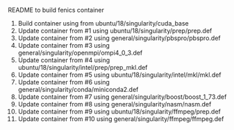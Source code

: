 README to build fenics container
1) Build container using from ubuntu/18/singularity/cuda_base
2) Update container from #1 using ubuntu/18/singularity/prep/prep.def
3) Update container from #2 using general/singularity/pbspro/pbspro.def
4) Update container from #3 using general/singularity/openmpi/ompi4_0_3.def
5) Update container from #4 using ubuntu/18/singularity/intel/prep/prep_mkl.def
6) Update container from #5 using ubuntu/18/singularity/intel/mkl/mkl.def
7) Update container from #6 using general/singularity/conda/miniconda2.def
8) Update container from #7 using general/singularity/boost/boost_1_73.def
9) Update container from #8 using general/singularity/nasm/nasm.def
10) Update container from #9 using ubuntu/18/singularity/ffmpeg/prep.def
11) Update container from #10 using general/singularity/ffmpeg/ffmpeg.def
